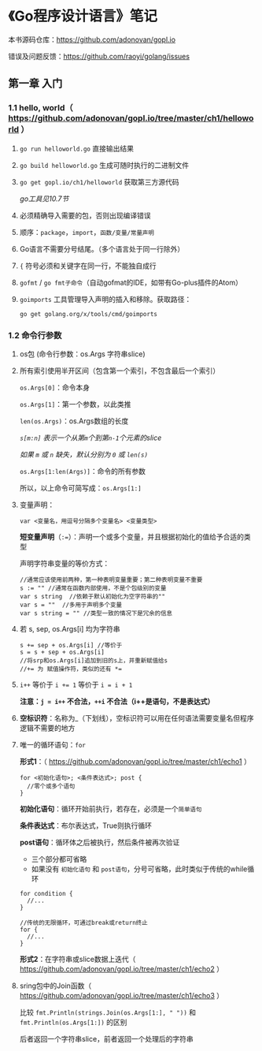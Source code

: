 # 《Go程序设计语言》笔记

本书源码仓库：https://github.com/adonovan/gopl.io

错误及问题反馈：https://github.com/raoyi/golang/issues

## 第一章 入门

### 1.1 hello, world（ https://github.com/adonovan/gopl.io/tree/master/ch1/helloworld ）

1. `go run helloworld.go` 直接输出结果

2. `go build helloworld.go` 生成可随时执行的二进制文件

3. `go get gopl.io/ch1/helloworld` 获取第三方源代码

    *go工具见10.7节*

4. 必须精确导入需要的包，否则出现编译错误

5. 顺序：`package`，`import`，`函数/变量/常量声明`

6. Go语言不需要分号结尾。（多个语言处于同一行除外）

7. `{` 符号必须和关键字在同一行，不能独自成行

8. `gofmt` / `go fmt子命令`（自动gofmat的IDE，如带有Go-plus插件的Atom）

9. `goimports` 工具管理导入声明的插入和移除。获取路径：

    `go get golang.org/x/tools/cmd/goimports`

### 1.2 命令行参数

1. os包  (命令行参数：os.Args  字符串slice)

2. 所有索引使用半开区间（包含第一个索引，不包含最后一个索引）

    `os.Args[0]`：命令本身

    `os.Args[1]`：第一个参数，以此类推

    `len(os.Args)`：os.Args数组的长度

    *`s[m:n]` 表示一个从第`m`个到第`n-1`个元素的slice*

    *如果 `m` 或 `n` 缺失，默认分别为 `0` 或 `len(s)`*

    `os.Args[1:len(Args)]`：命令的所有参数

    所以，以上命令可简写成：`os.Args[1:]`

3. 变量声明：

    ```
    var <变量名，用逗号分隔多个变量名> <变量类型>
    ```

    **短变量声明**（`:=`）：声明一个或多个变量，并且根据初始化的值给予合适的类型

    声明字符串变量的等价方式：

    ```
    //通常应该使用前两种，第一种表明变量重要；第二种表明变量不重要
    s := "" //通常在函数内部使用，不是个包级别的变量
    var s string  //依赖于默认初始化为空字符串的""
    var s = ""  //多用于声明多个变量
    var s string = "" //类型一致的情况下是冗余的信息
    ```

4. 若 s, sep, os.Args[i] 均为字符串

    ```
    s += sep + os.Args[i] //等价于
    s = s + sep + os.Args[i]
    //将srp和os.Args[i]追加到旧的s上，并重新赋值给s
    //+= 为 赋值操作符，类似的还有 *=
    ```

5. `i++` 等价于 `i += 1` 等价于 `i = i + 1`

    **注意：`j = i++` 不合法，`++i` 不合法（i++是语句，不是表达式）**

6. **空标识符**：名称为_（下划线），空标识符可以用在任何语法需要变量名但程序逻辑不需要的地方

7. 唯一的循环语句：`for`

    **形式1**：（ https://github.com/adonovan/gopl.io/tree/master/ch1/echo1 ）

    ```
    for <初始化语句>; <条件表达式>; post {
      //零个或多个语句
    }
    ```

    **初始化语句**：循环开始前执行，若存在，必须是一个`简单语句`

    **条件表达式**：布尔表达式，True则执行循环

    **post语句**：循环体之后被执行，然后条件被再次验证

    - 三个部分都可省略
    - 如果没有 `初始化语句` 和 `post语句`，分号可省略，此时类似于传统的while循环
    
    ```
    for condition {
      //...
    }
    ```

    ```
    //传统的无限循环，可通过break或return终止
    for {
      //...
    }
    ```

    **形式2**：在字符串或slice数据上迭代（ https://github.com/adonovan/gopl.io/tree/master/ch1/echo2 ）

8. sring包中的Join函数（ https://github.com/adonovan/gopl.io/tree/master/ch1/echo3 ）

    比较 `fmt.Println(strings.Join(os.Args[1:], " "))` 和  `fmt.Println(os.Args[1:])` 的区别
    
    后者返回一个字符串slice，前者返回一个处理后的字符串
